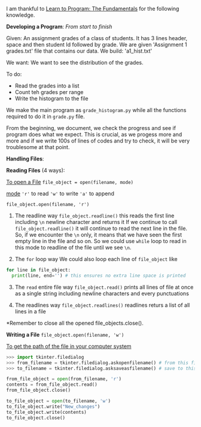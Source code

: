 I am thankful to [Learn to Program: The Fundamentals](https://www.coursera.org/learn/learn-to-program/home/welcome) for the following knowledge.

**Developing a Program**: *From start to finish*

Given: An assignment grades of a class of students. It has 3 lines header, space and then student Id followed by grade.
We are given 'Assignment 1 grades.txt' file that contains our data.
We build: 'a1_hist.txt'

We want: We want to see the distribution of the grades.

To do:

- Read the grades into a list
- Count teh grades per range
- Write the histogram to the file

We make the main program as `grade_histogram.py` while all the functions required to do it in `grade.py` file.

From the beginning, we document, we check the progress and see if program does what we expect. This is crucial, as we progess more and more and if we write 100s of lines of codes and try to check, it will be very troublesome at that point.



**Handling Files**:

**Reading Files** (4 ways):

<u>To open a File</u>
`file_object = open(filename, mode)`

<u>mode</u>
`'r'` to read
`'w'` to write
`'a'` to append

`file_object.open(filename, 'r')`
1. The readline way
`file_object.readline()` this reads the first line including `\n` newline character and returns it
If we continue to call `file_object.readline()` it will continue to read the next line in the file. So, if we encounter the `\n` only, it means that we have seen the first empty line in the file and so on. So we could use `while` loop to read in this mode to readline of the file until we see `\n`.

2. The `for` loop way
We could also loop each line of `file_object` like
```python
for line in file_object:
  print(line, end='') # this ensures no extra line space is printed
```

3. The `read` entire file way
`file_object.read()` prints all lines of file at once as a single string including newline characters and every punctuations

4. The readlines way
`file_object.readlines()` readlines returs a list of all lines in a file

*Remember to close all the opened file_objects.close().



**Writing a File**
`file_object.open(filename, 'w')`

<u> To get the path of the file in your computer system </u>

```python
>>> import tkinter.filedialog
>>> from_filename = tkinter.filedialog.askopenfilename() # from this file ( this just gives you path of file )
>>> to_filename = tkinter.filedialog.asksaveasfilename() # save to this file ( this also gives path of file to save )

from_file_object = open(from_filename, 'r')
contents = from_file_object.read()
from_file_object.close()

to_file_object = open(to_filename, 'w')
to_file_object.write("New_changes")
to_file_object.write(contents)
to_file_object.close()
